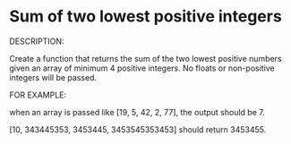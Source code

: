 # Sum of two lowest positive integers

DESCRIPTION:


Create a function that returns the sum of the two lowest positive numbers given an array of minimum 4 positive integers. No floats or non-positive integers will be passed.

FOR EXAMPLE:


when an array is passed like [19, 5, 42, 2, 77], the output should be 7.

[10, 343445353, 3453445, 3453545353453] should return 3453455.

